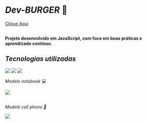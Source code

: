 <h1><b><i>Dev-BURGER</i> &#x1F354;</b></h1> <a href="https://jackson014.github.io/PROJECT-BURGER/">Clique Aqui</a>
<br>
<br>
<p><b> Projeto desenvolvido em JavaScript, com foco em boas práticas e aprendizado contínuo.</b></p>
<h2><i>Tecnologias utilizadas</i></h2>
<img src="https://img.shields.io/badge/HTML5-E34F26?style=for-the-badge&logo=html5&logoColor=white")>
<img src="https://img.shields.io/badge/CSS3-1572B6?style=for-the-badge&logo=css3&logoColor=white")>
<img src="https://img.shields.io/badge/JavaScript-F7DF1E?style=for-the-badge&logo=javascript&logoColor=black")>
<br>
<p><i>Modelo notebook &#x1F4BB;</i></p>
<img src="https://github.com/Jackson014/PROJECT-BURGER/blob/main/assets/Captura%20de%20tela%202025-04-04%20114549.png?raw=true">
<br>
<br>
<p><i>Modelo cell phone &#x1F4F1;</i></p>
<img src="https://github.com/Jackson014/PROJECT-BURGER/blob/main/assets/Captura%20de%20tela%202025-04-04%20114634.png?raw=true">

